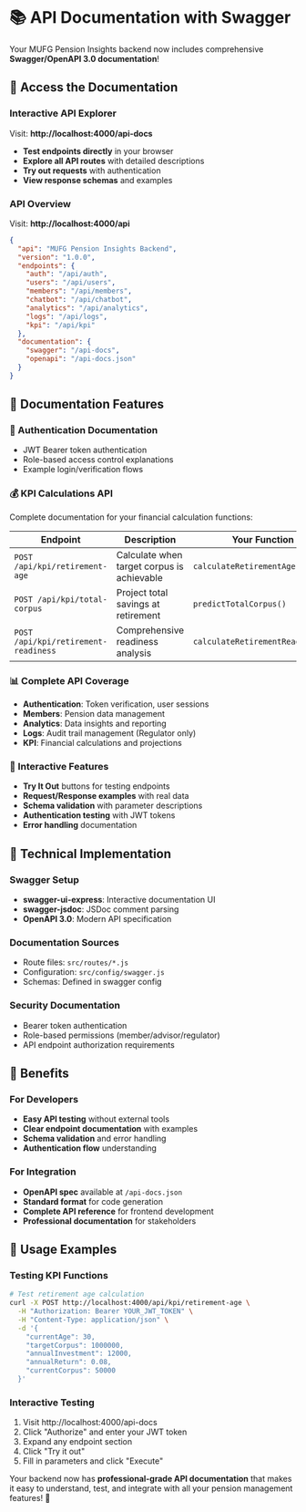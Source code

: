 # 📚 API Documentation with Swagger

Your MUFG Pension Insights backend now includes comprehensive **Swagger/OpenAPI 3.0 documentation**!

## 🚀 Access the Documentation

### **Interactive API Explorer**
Visit: **http://localhost:4000/api-docs**

- **Test endpoints directly** in your browser
- **Explore all API routes** with detailed descriptions
- **Try out requests** with authentication
- **View response schemas** and examples

### **API Overview**
Visit: **http://localhost:4000/api**

```json
{
  "api": "MUFG Pension Insights Backend",
  "version": "1.0.0",
  "endpoints": {
    "auth": "/api/auth",
    "users": "/api/users", 
    "members": "/api/members",
    "chatbot": "/api/chatbot",
    "analytics": "/api/analytics",
    "logs": "/api/logs",
    "kpi": "/api/kpi"
  },
  "documentation": {
    "swagger": "/api-docs",
    "openapi": "/api-docs.json"
  }
}
```

## 📖 Documentation Features

### **🔐 Authentication Documentation**
- JWT Bearer token authentication
- Role-based access control explanations
- Example login/verification flows

### **💰 KPI Calculations API**
Complete documentation for your financial calculation functions:

| Endpoint | Description | Your Function |
|----------|-------------|---------------|
| `POST /api/kpi/retirement-age` | Calculate when target corpus is achievable | `calculateRetirementAge()` |
| `POST /api/kpi/total-corpus` | Project total savings at retirement | `predictTotalCorpus()` |
| `POST /api/kpi/retirement-readiness` | Comprehensive readiness analysis | `calculateRetirementReadiness()` |

### **📊 Complete API Coverage**
- **Authentication**: Token verification, user sessions
- **Members**: Pension data management
- **Analytics**: Data insights and reporting  
- **Logs**: Audit trail management (Regulator only)
- **KPI**: Financial calculations and projections

### **🎯 Interactive Features**
- **Try It Out** buttons for testing endpoints
- **Request/Response examples** with real data
- **Schema validation** with parameter descriptions
- **Authentication testing** with JWT tokens
- **Error handling** documentation

## 🔧 Technical Implementation

### **Swagger Setup**
- **swagger-ui-express**: Interactive documentation UI
- **swagger-jsdoc**: JSDoc comment parsing
- **OpenAPI 3.0**: Modern API specification

### **Documentation Sources**
- Route files: `src/routes/*.js`
- Configuration: `src/config/swagger.js`
- Schemas: Defined in swagger config

### **Security Documentation**
- Bearer token authentication
- Role-based permissions (member/advisor/regulator)
- API endpoint authorization requirements

## 🎉 Benefits

### **For Developers**
- **Easy API testing** without external tools
- **Clear endpoint documentation** with examples
- **Schema validation** and error handling
- **Authentication flow** understanding

### **For Integration**
- **OpenAPI spec** available at `/api-docs.json`
- **Standard format** for code generation
- **Complete API reference** for frontend development
- **Professional documentation** for stakeholders

## 🚀 Usage Examples

### **Testing KPI Functions**
```bash
# Test retirement age calculation
curl -X POST http://localhost:4000/api/kpi/retirement-age \
  -H "Authorization: Bearer YOUR_JWT_TOKEN" \
  -H "Content-Type: application/json" \
  -d '{
    "currentAge": 30,
    "targetCorpus": 1000000,
    "annualInvestment": 12000,
    "annualReturn": 0.08,
    "currentCorpus": 50000
  }'
```

### **Interactive Testing**
1. Visit http://localhost:4000/api-docs
2. Click "Authorize" and enter your JWT token
3. Expand any endpoint section
4. Click "Try it out"
5. Fill in parameters and click "Execute"

Your backend now has **professional-grade API documentation** that makes it easy to understand, test, and integrate with all your pension management features! 🎊
